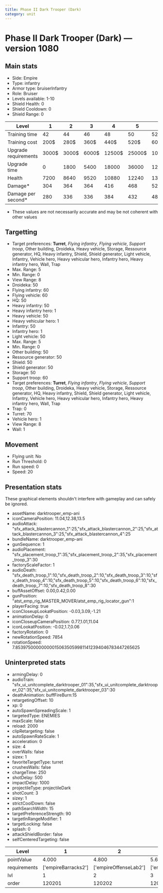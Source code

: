 ```yaml
---
title: Phase II Dark Trooper (Dark)
category: unit
---
```


# Phase II Dark Trooper (Dark) — version 1080

## Main stats

  * Side: Empire
  * Type: infantry
  * Armor type: bruiserInfantry
  * Role: Bruiser
  * Levels available: 1-10
  * Shield Health: 0
  * Shield Cooldown: 0
  * Shield Range: 0

|Level               |1    |2    |3    |4     |5     |6      |7      |8      |9       |10      |
|--------------------|-----|-----|-----|------|------|-------|-------|-------|--------|--------|
|Training time       |42   |44   |46   |48    |50    |52     |54     |112    |116     |120     |
|Training cost       |200$ |280$ |360$ |440$  |520$  |600$   |680$   |800$   |840$    |920$    |
|Upgrade requirements|3000$|3000$|6000$|12500$|25000$|100000$|160000$|320000$|1000000$|1750000$|
|Upgrade time        |0    |1800 |5400 |18000 |36000 |129600 |216000 |302400 |432000  |691200  |
|Health              |7200 |8640 |9520 |10880 |12240 |13600  |14960  |16320  |17680   |20400   |
|Damage*             |304  |364  |364  |416   |468   |520    |572    |624    |676     |780     |
|Damage per second*  |280  |336  |336  |384   |432   |480    |528    |576    |624     |720     |

* These values are not necessarily accurate and may be not coherent with other values

## Targetting

  * Target preferences: **Turret**, _Flying infantry_, _Flying vehicle_, _Support troop_, Other building, Droideka, Heavy vehicle, Storage, Ressource generator, HQ, Heavy infantry, Shield, Shield generator, Light vehicle, Infantry, Vehicle hero, Heavy vehicular hero, Infantry hero, Heavy infantry hero, Wall, Trap
  * Max. Range: 5
  * Min. Range: 0
  * View Range: 8
  * Droideka: 50
  * Flying infantry: 60
  * Flying vehicle: 60
  * HQ: 50
  * Heavy infantry: 50
  * Heavy infantry hero: 1
  * Heavy vehicle: 50
  * Heavy vehicular hero: 1
  * Infantry: 50
  * Infantry hero: 1
  * Light vehicle: 50
  * Max. Range: 5
  * Min. Range: 0
  * Other building: 50
  * Ressource generator: 50
  * Shield: 50
  * Shield generator: 50
  * Storage: 50
  * Support troop: 60
  * Target preferences: **Turret**, _Flying infantry_, _Flying vehicle_, _Support troop_, Other building, Droideka, Heavy vehicle, Storage, Ressource generator, HQ, Heavy infantry, Shield, Shield generator, Light vehicle, Infantry, Vehicle hero, Heavy vehicular hero, Infantry hero, Heavy infantry hero, Wall, Trap
  * Trap: 0
  * Turret: 70
  * Vehicle hero: 1
  * View Range: 8
  * Wall: 1

## Movement

  * Flying unit: No
  * Run Threshold: 0
  * Run speed: 0
  * Speed: 20

## Presentation stats

These graphical elements shouldn't interfere with gameplay and can safely be ignored.

  * assetName: darktrooper_emp-ani
  * iconCameraPosition: 11.04,12.38,13.5
  * audioAttack: "sfx_attack_blastercannon_1":25,"sfx_attack_blastercannon_2":25,"sfx_attack_blastercannon_3":25,"sfx_attack_blastercannon_4":25
  * bundleName: darktrooper_emp-ani
  * gunSequence: 1
  * audioPlacement: "sfx_placement_troop_1":35,"sfx_placement_troop_2":35,"sfx_placement_troop_3":30
  * factoryScaleFactor: 1
  * audioDeath: "sfx_death_troop_1":10,"sfx_death_troop_2":10,"sfx_death_troop_3":10,"sfx_death_troop_4":10,"sfx_death_troop_5":10,"sfx_death_troop_6":10,"sfx_death_troop_7":10,"sfx_death_troop_8":30
  * buffAssetOffset: 0.00,0.42,0.00
  * gunPosition: "atst_emp_rig_MASTER_MOVER/atst_emp_rig_locator_gun":1
  * playerFacing: true
  * iconCloseupLookatPosition: -0.03,3.09,-1.21
  * animationDelay: 0
  * iconCloseupCameraPosition: 0.77,1.01,11.04
  * iconLookatPosition: -0.02,1.7,0.06
  * factoryRotation: 0
  * newRotationSpeed: 7854
  * rotationSpeed: 7.8539750000000001506350599811412394046783447265625

## Uninterpreted stats

  * armingDelay: 0
  * audioTrain: "sfx_ui_unitcomplete_darktrooper_01":35,"sfx_ui_unitcomplete_darktrooper_02":35,"sfx_ui_unitcomplete_darktrooper_03":30
  * deathAnimation: buffFireBurn:15
  * retargetingOffset: 10
  * xp: 0
  * autoSpawnSpreadingScale: 1
  * targetedType: ENEMIES
  * maxScale: false
  * reload: 2000
  * clipRetargeting: false
  * autoSpawnRateScale: 1
  * acceleration: 0
  * size: 4
  * overWalls: false
  * sizex: 1
  * favoriteTargetType: turret
  * crushesWalls: false
  * chargeTime: 250
  * shotDelay: 500
  * impactDelay: 1000
  * projectileType: projectileDark
  * shotCount: 3
  * sizey: 1
  * strictCoolDown: false
  * pathSearchWidth: 15
  * targetPreferenceStrength: 90
  * targetInRangeModifier: 1
  * targetLocking: false
  * splash: 0
  * attackShieldBorder: false
  * selfCenteredTargeting: false

|Level       |1                  |2                    |3                    |4                    |5                    |6                    |7                    |8                    |9                    |10                    |
|------------|-------------------|---------------------|---------------------|---------------------|---------------------|---------------------|---------------------|---------------------|---------------------|----------------------|
|pointValue  |4.000              |4.800                |5.600                |6.400                |7.200                |8.000                |8.800                |9.600                |10.400               |12.000                |
|requirements|['empireBarracks2']|['empireOffenseLab2']|['empireOffenseLab3']|['empireOffenseLab4']|['empireOffenseLab5']|['empireOffenseLab6']|['empireOffenseLab7']|['empireOffenseLab8']|['empireOffenseLab9']|['empireOffenseLab10']|
|lvl         |1                  |2                    |3                    |4                    |5                    |6                    |7                    |8                    |9                    |10                    |
|order       |120201             |120202               |120203               |120204               |120205               |120206               |120207               |120208               |120209               |120210                |

